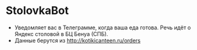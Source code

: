 # StolovkaBot

* Уведомляет вас в Телеграмме, когда ваша еда готова. Речь идёт о Яндекс столовой в БЦ Бенуа (СПБ).
* Данные берутся из http://kotikicanteen.ru/orders
